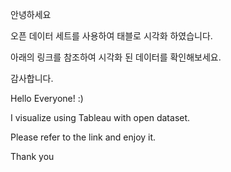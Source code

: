 안녕하세요

오픈 데이터 세트를 사용하여 태블로 시각화 하였습니다. 

아래의 링크를 참조하여 시각화 된 데이터를 확인해보세요.

감사합니다.

Hello Everyone! :) 

I visualize using Tableau with open dataset. 

Please refer to the link and enjoy it.

Thank you
